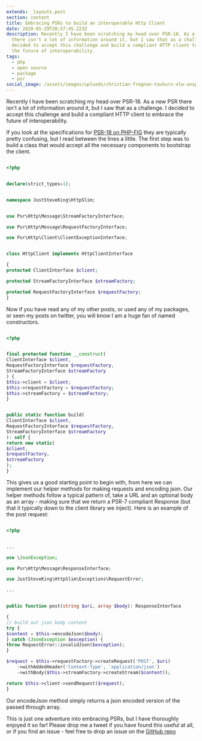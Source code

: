 ```yaml
---
extends: _layouts.post
section: content
title: Embracing PSRs to build an interoperable Http Client
date: 2020-05-29T20:57:45.223Z
description: Recently I have been scratching my head over PSR-18. As a new PSR
  there isn't a lot of information around it, but I saw that as a challenge. I
  decided to accept this challenge and build a compliant HTTP client to embrace
  the future of interoperability.
tags:
  - php
  - open source
  - package
  - psr
social_image: /assets/images/uploads/christian-fregnan-tavkurx-xlw-unsplash.jpg
---
```


Recently I have been scratching my head over PSR-18. As a new PSR there isn't
a lot of information around it, but I saw that as a challenge. I decided to
accept this challenge and build a compliant HTTP client to embrace the future
of interoperability.




If you look at the specifications for [PSR-18 on PHP-FIG](https://www.php-fig.org/psr/psr-18/) they are typically pretty confusing, but I read between the lines a little. The first step was to build a class that would accept all the necessary components to bootstrap the client.




```php

<?php


declare(strict_types=1);


namespace JustSteveKing\HttpSlim;


use Psr\Http\Message\StreamFactoryInterface;

use Psr\Http\Message\RequestFactoryInterface;

use Psr\Http\Client\ClientExceptionInterface;


class HttpClient implements HttpClientInterface

{
protected ClientInterface $client;

protected StreamFactoryInterface $streamFactory;

protected RequestFactoryInterface $requestFactory;
}

```





Now if you have read any of my other posts, or used any of my packages, or seen my posts on twitter, you will know I am a huge fan of named constructors.




```php

<?php


final protected function __construct(
ClientInterface $client,
RequestFactoryInterface $requestFactory,
StreamFactoryInterface $streamFactory
) {
$this->client = $client;
$this->requestFactory = $requestFactory;
$this->streamFactory = $streamFactory;
}


public static function build(
ClientInterface $client,
RequestFactoryInterface $requestFactory,
StreamFactoryInterface $streamFactory
): self {
return new static(
$client,
$requestFactory,
$streamFactory
);
}

```




This gives us a good starting point to begin with, from here we can implement our helper methods for making requests and encoding json. Our helper methods follow a typical pattern of, take a URL and an optional body as an array - making sure that we return a PSR-7 compliant Response (but that it typically down to the client library we inject). Here is an example of the post request:




```php

<?php


...

use \JsonException;

use Psr\Http\Message\ResponseInterface;

use JustSteveKing\HttpSlim\Exceptions\RequestError;

...


public function post(string $uri, array $body): ResponseInterface

{
// build out json body content
try {
$content = $this->encodeJson($body);
} catch (JsonException $exception) {
throw RequestError::invalidJson($exception); 
}

$request = $this->requestFactory->createRequest('POST', $uri)
    ->withAddedHeader('Content-Type', 'application/json')
    ->withBody($this->streamFactory->createStream($content));

return $this->client->sendRequest($request);
}

```




Our encodeJson method simply returns a json encoded version of the passed through array.




This is just one adventure into embracing PSRs, but I have thoroughly enjoyed it so far! Please drop me a tweet if you have found this useful at all, or if you find an issue - feel free to drop an issue on the [GitHub repo](https://github.com/JustSteveKing/http-slim)
